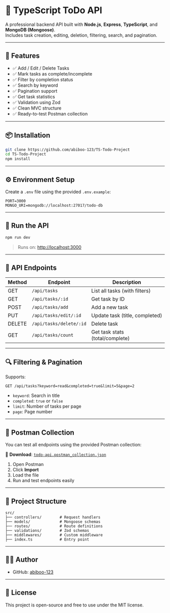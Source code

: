 # 📝 TypeScript ToDo API

A professional backend API built with **Node.js**, **Express**, **TypeScript**, and **MongoDB (Mongoose)**.  
Includes task creation, editing, deletion, filtering, search, and pagination.

---

## 🚀 Features

- ✅ Add / Edit / Delete Tasks
- ✅ Mark tasks as complete/incomplete
- ✅ Filter by completion status
- ✅ Search by keyword
- ✅ Pagination support
- ✅ Get task statistics
- ✅ Validation using Zod
- ✅ Clean MVC structure
- ✅ Ready-to-test Postman collection

---

## 📦 Installation

```bash
git clone https://github.com/abiboo-123/TS-Todo-Project
cd TS-Todo-Project
npm install
```

---

## ⚙️ Environment Setup

Create a `.env` file using the provided `.env.example`:

```
PORT=3000
MONGO_URI=mongodb://localhost:27017/todo-db
```

---

## 🧪 Run the API

```bash
npm run dev
```

> Runs on: [http://localhost:3000](http://localhost:3000)

---

## 🔌 API Endpoints

| Method | Endpoint                | Description                     |
| ------ | ----------------------- | ------------------------------- |
| GET    | `/api/tasks`            | List all tasks (with filters)   |
| GET    | `/api/tasks/:id`        | Get task by ID                  |
| POST   | `/api/tasks/add`        | Add a new task                  |
| PUT    | `/api/tasks/edit/:id`   | Update task (title, completed)  |
| DELETE | `/api/tasks/delete/:id` | Delete task                     |
| GET    | `/api/tasks/count`      | Get task stats (total/complete) |

---

## 🔍 Filtering & Pagination

Supports:

```
GET /api/tasks?keyword=read&completed=true&limit=5&page=2
```

- `keyword`: Search in title
- `completed`: `true` or `false`
- `limit`: Number of tasks per page
- `page`: Page number

---

## 🧪 Postman Collection

You can test all endpoints using the provided Postman collection:

📁 **Download**: [`todo-api.postman_collection.json`](./todo-api.postman_collection.json)

1. Open Postman
2. Click **Import**
3. Load the file
4. Run and test endpoints easily

---

## 📁 Project Structure

```
src/
├── controllers/        # Request handlers
├── models/             # Mongoose schemas
├── routes/             # Route definitions
├── validations/        # Zod schemas
├── middlewares/        # Custom middleware
├── index.ts            # Entry point
```

---

## 👨‍💻 Author

- GitHub: [abiboo-123](https://github.com/abiboo-123)

---

## 🪪 License

This project is open-source and free to use under the MIT license.
